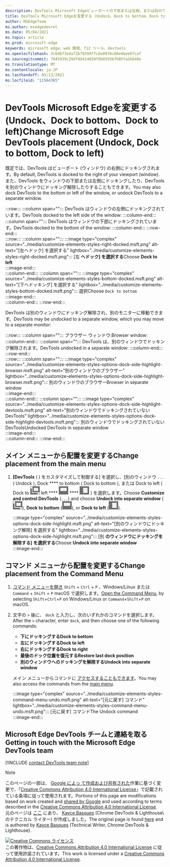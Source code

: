```yaml
---
description: DevTools Microsoft Edgeビューポートの下部または左側、または別のウィンドウに移動する方法。
title: DevTools Microsoft Edgeを変更する (Undock、Dock to bottom、Dock to left)
author: MSEdgeTeam
ms.author: msedgedevrel
ms.date: 05/04/2021
ms.topic: article
ms.prod: microsoft-edge
keywords: microsoft edge、web 開発、f12 ツール、devtools
ms.openlocfilehash: 3c6dbf3e4a72b793997fcbe0970c88e4bee07caf
ms.sourcegitcommit: 7945939c29dfdd414020f8b05936f605fa2b640e
ms.translationtype: MT
ms.contentlocale: ja-JP
ms.lasthandoff: 05/13/2021
ms.locfileid: "11564365"
---
```

<!-- Copyright Kayce Basques 

   Licensed under the Apache License, Version 2.0 (the "License");
   you may not use this file except in compliance with the License.
   You may obtain a copy of the License at

       https://www.apache.org/licenses/LICENSE-2.0

   Unless required by applicable law or agreed to in writing, software
   distributed under the License is distributed on an "AS IS" BASIS,
   WITHOUT WARRANTIES OR CONDITIONS OF ANY KIND, either express or implied.
   See the License for the specific language governing permissions and
   limitations under the License.  -->
# <a name="change-microsoft-edge-devtools-placement-undock-dock-to-bottom-dock-to-left"></a><span data-ttu-id="7acad-104">DevTools Microsoft Edgeを変更する (Undock、Dock to bottom、Dock to left)</span><span class="sxs-lookup"><span data-stu-id="7acad-104">Change Microsoft Edge DevTools placement (Undock, Dock to bottom, Dock to left)</span></span>  

<span data-ttu-id="7acad-105">既定では、DevTools はビューポート (ウィンドウ) の右側にドッキングされます。</span><span class="sxs-lookup"><span data-stu-id="7acad-105">By default, DevTools is docked to the right of your viewport (window).</span></span>  <span data-ttu-id="7acad-106">また、DevTools をウィンドウの下部または左側にドッキングしたり、DevTools を別のウィンドウにドッキング解除したりすることもできます。</span><span class="sxs-lookup"><span data-stu-id="7acad-106">You may also dock DevTools to the bottom or left of the window, or undock DevTools to a separate window.</span></span>

:::row:::
   :::column span="":::
      <span data-ttu-id="7acad-107">DevTools はウィンドウの左側にドッキングされています。</span><span class="sxs-lookup"><span data-stu-id="7acad-107">DevTools docked to the left side of the window:</span></span>
   :::column-end:::
   :::column span="":::
      <span data-ttu-id="7acad-108">DevTools はウィンドウの下部にドッキングされています。</span><span class="sxs-lookup"><span data-stu-id="7acad-108">DevTools docked to the bottom of the window:</span></span>
   :::column-end:::
:::row-end:::  
:::row:::
   :::column span="":::
      :::image type="complex" source="../media/customize-elements-styles-right-docked.msft.png" alt-text="[左へドック] を選択する" lightbox="../media/customize-elements-styles-right-docked.msft.png":::
         <span data-ttu-id="7acad-110">[左 **へドック] を選択する**</span><span class="sxs-lookup"><span data-stu-id="7acad-110">Choose **Dock to left**</span></span>  
      :::image-end:::  
   :::column-end:::
   :::column span="":::
      :::image type="complex" source="../media/customize-elements-styles-bottom-docked.msft.png" alt-text="[下へドッキング] を選択する" lightbox="../media/customize-elements-styles-bottom-docked.msft.png":::
         <span data-ttu-id="7acad-112">選択</span><span class="sxs-lookup"><span data-stu-id="7acad-112">Choose</span></span> `Dock to bottom`  
      :::image-end:::  
   :::column-end:::
:::row-end:::  

<span data-ttu-id="7acad-113">DevTools は別のウィンドウにドッキング解除され、別のモニターに移動できます。</span><span class="sxs-lookup"><span data-stu-id="7acad-113">DevTools may be undocked to a separate window, which you may move to a separate monitor:</span></span>

:::row:::
   :::column span="":::
      <span data-ttu-id="7acad-114">ブラウザー ウィンドウ:</span><span class="sxs-lookup"><span data-stu-id="7acad-114">Browser window:</span></span>
   :::column-end:::
   :::column span="":::
      <span data-ttu-id="7acad-115">DevTools は、別のウィンドウでドッキング解除されます。</span><span class="sxs-lookup"><span data-stu-id="7acad-115">DevTools undocked in a separate window:</span></span>
   :::column-end:::
:::row-end:::  
:::row:::
   :::column span="":::
      :::image type="complex" source="../media/customize-elements-styles-options-dock-side-highlight-browser.msft.png" alt-text="別のウィンドウのブラウザー" lightbox="../media/customize-elements-styles-options-dock-side-highlight-browser.msft.png":::
         <span data-ttu-id="7acad-117">別のウィンドウのブラウザー</span><span class="sxs-lookup"><span data-stu-id="7acad-117">Browser in separate window</span></span>  
      :::image-end:::  
   :::column-end:::
   :::column span="":::
      :::image type="complex" source="../media/customize-elements-styles-options-dock-side-highlight-devtools.msft.png" alt-text="別のウィンドウでドッキングされていない DevTools" lightbox="../media/customize-elements-styles-options-dock-side-highlight-devtools.msft.png":::
         <span data-ttu-id="7acad-119">別のウィンドウでドッキングされていない DevTools</span><span class="sxs-lookup"><span data-stu-id="7acad-119">Undocked DevTools in separate window</span></span>  
      :::image-end:::  
   :::column-end:::
:::row-end:::  

## <a name="change-placement-from-the-main-menu"></a><span data-ttu-id="7acad-120">メイン メニューから配置を変更する</span><span class="sxs-lookup"><span data-stu-id="7acad-120">Change placement from the main menu</span></span>  

1.  <span data-ttu-id="7acad-121">**[DevTools** \( \) をカスタマイズして制御する] を選択し、[別のウィンドウ `...` \( Undock \), Dock \*\*\*\* to bottom \( Dock to bottom \), または Dock to left \( Dock to ![ ](../media/undock-icon.msft.png) left \*\*\*\* ![ ](../media/bottom-icon.msft.png) \*\*\*\* ![ ](../media/left-icon.msft.png) \) を選択します。</span><span class="sxs-lookup"><span data-stu-id="7acad-121">Choose **Customize and control DevTools** \(`...`\) and choose **Undock into separate window** \(![Undock](../media/undock-icon.msft.png)\), **Dock to bottom** \(![Dock to bottom](../media/bottom-icon.msft.png)\), or **Dock to left** \(![Dock to left](../media/left-icon.msft.png)\).</span></span>  
    
    :::image type="complex" source="../media/customize-elements-styles-options-dock-side-highlight.msft.png" alt-text="[別のウィンドウにドッキング解除] を選択する" lightbox="../media/customize-elements-styles-options-dock-side-highlight.msft.png":::
       <span data-ttu-id="7acad-123">[別 **のウィンドウにドッキングを解除する] を選択する**</span><span class="sxs-lookup"><span data-stu-id="7acad-123">Choose **Undock into separate window**</span></span>  
    :::image-end:::  
    
## <a name="change-placement-from-the-command-menu"></a><span data-ttu-id="7acad-124">コマンド メニューから配置を変更する</span><span class="sxs-lookup"><span data-stu-id="7acad-124">Change placement from the Command Menu</span></span>  

1.  <span data-ttu-id="7acad-125">[コマンド メニューを開き][DevtoolsCommandMenu] `Shift` + `Ctrl` + `P` 、Windows/Linux または `Command` + `Shift` + `P` macOS で選択します。</span><span class="sxs-lookup"><span data-stu-id="7acad-125">[Open the Command Menu][DevtoolsCommandMenu], by selecting `Shift`+`Ctrl`+`P` on Windows/Linux or `Command`+`Shift`+`P` on macOS.</span></span>  
1.  <span data-ttu-id="7acad-126">文字の `>` 後に、 `dock` と入力し、次のいずれかのコマンドを選択します。</span><span class="sxs-lookup"><span data-stu-id="7acad-126">After the `>` character, enter `dock`, and then choose one of the following commands:</span></span>  
    
    *  **<span data-ttu-id="7acad-127">下にドッキングする</span><span class="sxs-lookup"><span data-stu-id="7acad-127">Dock to bottom</span></span>**
    *  **<span data-ttu-id="7acad-128">左にドッキングする</span><span class="sxs-lookup"><span data-stu-id="7acad-128">Dock to left</span></span>**
    *  **<span data-ttu-id="7acad-129">右にドッキングする</span><span class="sxs-lookup"><span data-stu-id="7acad-129">Dock to right</span></span>**
    *  **<span data-ttu-id="7acad-130">最後のドック位置を復元する</span><span class="sxs-lookup"><span data-stu-id="7acad-130">Restore last dock position</span></span>**
    *  **<span data-ttu-id="7acad-131">別のウィンドウへのドッキングを解除する</span><span class="sxs-lookup"><span data-stu-id="7acad-131">Undock into separate window</span></span>**
    
    <span data-ttu-id="7acad-132">メイン メニューからコマンドに [アクセスすることもできます](#change-placement-from-the-main-menu)。</span><span class="sxs-lookup"><span data-stu-id="7acad-132">You may also access the commands from the [main menu](#change-placement-from-the-main-menu).</span></span> 
    
    :::image type="complex" source="../media/customize-elements-styles-command-menu-undo.msft.png" alt-text="[元に戻す] コマンド" lightbox="../media/customize-elements-styles-command-menu-undo.msft.png":::
       <span data-ttu-id="7acad-134">[元に戻す] コマンド</span><span class="sxs-lookup"><span data-stu-id="7acad-134">The Undock command</span></span>  
    :::image-end:::  
    
## <a name="getting-in-touch-with-the-microsoft-edge-devtools-team"></a><span data-ttu-id="7acad-135">Microsoft Edge DevTools チームと連絡を取る</span><span class="sxs-lookup"><span data-stu-id="7acad-135">Getting in touch with the Microsoft Edge DevTools team</span></span>  

[!INCLUDE [contact DevTools team note](../includes/contact-devtools-team-note.md)]  

<!-- links -->  

[DevtoolsCommandMenu]: ../command-menu/index.md "[DevTools コマンド] メニューの [Microsoft Edgeを使用してコマンドを実行|Microsoft Docs"  

> [!NOTE]
> <span data-ttu-id="7acad-137">このページの一部は、 [Google によっ て作成および共有された][GoogleSitePolicies]作業に基づく変更で、「[Creative Commons Attribution 4.0 International License][CCA4IL]」で記載されている条項に従って使用されます。</span><span class="sxs-lookup"><span data-stu-id="7acad-137">Portions of this page are modifications based on work created and [shared by Google][GoogleSitePolicies] and used according to terms described in the [Creative Commons Attribution 4.0 International License][CCA4IL].</span></span>  
> <span data-ttu-id="7acad-138">元のページは [ここ](https://developers.google.com/web/tools/chrome-devtools/customize/placement) にあり、 [Kayce Basques][KayceBasques] \(Chrome DevTools \& Lighthouse\ のテクニカル ライター) が作成しました。</span><span class="sxs-lookup"><span data-stu-id="7acad-138">The original page is found [here](https://developers.google.com/web/tools/chrome-devtools/customize/placement) and is authored by [Kayce Basques][KayceBasques] \(Technical Writer, Chrome DevTools \& Lighthouse\).</span></span>  

[![Creative Commons ライセンス][CCby4Image]][CCA4IL]  
<span data-ttu-id="7acad-140">この著作物は、[Creative Commons Attribution 4.0 International License][CCA4IL] に従って使用許諾されています。</span><span class="sxs-lookup"><span data-stu-id="7acad-140">This work is licensed under a [Creative Commons Attribution 4.0 International License][CCA4IL].</span></span>  

[CCA4IL]: https://creativecommons.org/licenses/by/4.0  
[CCby4Image]: https://i.creativecommons.org/l/by/4.0/88x31.png  
[GoogleSitePolicies]: https://developers.google.com/terms/site-policies  
[KayceBasques]: https://developers.google.com/web/resources/contributors#kayce-basques  
